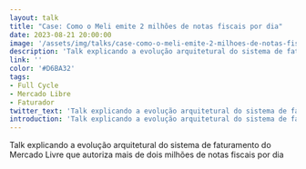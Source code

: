 ```yaml
---
layout: talk
title: "Case: Como o Meli emite 2 milhões de notas fiscais por dia"
date: 2023-08-21 20:00:00
image: '/assets/img/talks/case-como-o-meli-emite-2-milhoes-de-notas-fiscais-por-dia.jpg'
description: 'Talk explicando a evolução arquitetural do sistema de faturamento do Mercado Livre que autoriza mais de dois milhões de notas fiscais por dia'
link: ''
color: '#D6BA32'
tags:
- Full Cycle
- Mercado Libre
- Faturador
twitter_text: 'Talk explicando a evolução arquitetural do sistema de faturamento do Mercado Livre que autoriza mais de dois milhões de notas fiscais por dia'
introduction: 'Talk explicando a evolução arquitetural do sistema de faturamento do Mercado Livre que autoriza mais de dois milhões de notas fiscais por dia'
---
```


Talk explicando a evolução arquitetural do sistema de faturamento do Mercado Livre que autoriza mais de dois milhões de notas fiscais por dia